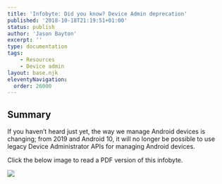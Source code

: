 ```yaml
---
title: 'Infobyte: Did you know? Device Admin deprecation'
published: '2018-10-18T21:19:51+01:00'
status: publish
author: 'Jason Bayton'
excerpt: ''
type: documentation
tags: 
    - Resources
    - Device admin
layout: base.njk
eleventyNavigation:
  order: 26000
---
```

Summary
-------

If you haven’t heard just yet, the way we manage Android devices is changing; from 2019 and Android 10, it will no longer be possible to use legacy Device Administrator APIs for managing Android devices.

Click the below image to read a PDF version of this infobyte.

[![](https://cdn.bayton.org/uploads/2018/10/Did-you-know_-Infobyte-DADEP.png)](https://cdn.bayton.org/download/doc/ae-general/infobytes/DYK_DADEP.pdf)